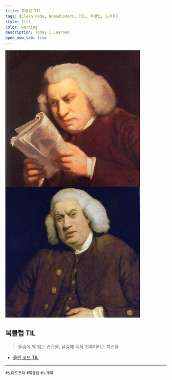 ```yaml
---
title: 북클럽 TIL
tags: [Clean Code, NomadCoders, TIL, 북클럽, 노개북]
style: fill
color: warning
description: Today I Learned
open_new_tab: true
---
```


![](/assets/images/reading-man.jpeg)

## 북클럽 TIL

> 들숨에 책 읽는 습관을, 날숨에 독서 기록이라는 자산을

- [클린 코드 TIL](https://sonyun24.notion.site/Today-I-Read-8d3d47575caa4b76935296ee4906632f)

---

`#노마드코더` `#북클럽` `#노개북`
